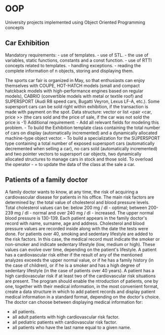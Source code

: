 # OOP
University projects implemented using Object Oriented Programming concepts

## Car Exhibition

  Mandatory requirements:
    - use of templates.
    - use of STL.
    - the use of variables, static functions, constants and a const function.
    - use of RTTI concepts related to templates.
    - handling exceptions.
    - reading the complete information of n objects, storing and displaying them.

  The sports car fair is organized in May, so that enthusiasts can enjoy themselves
with COUPE, HOT-HATCH models (small and compact hatckback models with
high-performance engines based on regular models), CABRIO (convertible models with
metal or textile roof) and SUPERSPORT (Audi R8 speed cars, Bugatti
Veyron, Lexus LF-A, etc.). Some supersport cars can be sold right within
exhibition, if the transaction is made with payment on the spot.
  Data structure: vector or list <pair <car, price >> (the cars sold and the price of
sale, if the car was not sold the price is -1)
  Additional requirement:
    - Add all relevant fields for modeling this problem.
    - To build the Exhibition template class containing the total number of cars on display
    (automatically incremented) and a dynamically allocated machine-type object vector.
    - To build a specialization for the SUPERSPORT type containing a total number of
    exposed supersport cars (automatically decremented when selling a car), no cars
    sold (automatically incremented) and two pointer vectors to supersport car objects,
    two dynamically allocated structures to manage cars in stock and those
    sold. To overload the operator - = to update the data of the class at the sale
    a car.

## Patients of a family doctor

  A family doctor wants to know, at any time, the risk of acquiring a cardiovascular disease for patients in his office. The main risk factors are determined by: the total value of cholesterol and blood pressure levels. Total cholesterol values can be: below 200 mg / dl - optimal; between 200-239 mg / dl - normal and over 240 mg / dl - increased. The upper normal blood pressure is 130-139. Each patient appears in the family doctor's record with name, surname, age and address. Cholesterol and blood pressure values are recorded inside along with the date the tests were done.
  For patients over 40, smoking and sedentary lifestyle are added to the risk factors. In this case, the medical record must indicate the smoker or non-smoker and indicate sedentary lifestyle (low, medium or high). These values can evolve over time, depending on the patient's lifestyle.
  A patient has a cardiovascular risk either if the result of any of the mentioned analyzes exceeds the upper normal value, or if he has a family history (in the case of children), or if he is a smoker and has a high degree of sedentary lifestyle (in the case of patients over 40 years). A patient has a high cardiovascular risk if at least two of the cardiovascular risk situations are present.
  The program should enable the ntroduction of patients, one by one, together with their medical information, in the most convenient format, create a data structure in which to add patient records and display patient medical information in a standard format, depending on the doctor's choice.
  The doctor can choose between displaying medical information for:
  - all patients.
  - all adult patients with high cardiovascular risk factor.
  - all pediatric patients with cardiovascular risk factor.
  - all patients who have the last name equal to a given name.
